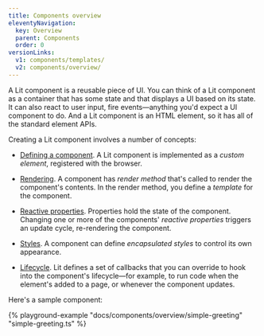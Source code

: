 ```yaml
---
title: Components overview
eleventyNavigation:
  key: Overview
  parent: Components
  order: 0
versionLinks:
  v1: components/templates/
  v2: components/overview/
---
```


A Lit component is a reusable piece of UI. You can think of a Lit component as a container that has some state and that displays a UI based on its state. It can also react to user input, fire events—anything you'd expect a UI component to do. And a Lit component is an HTML element, so it has all of the standard element APIs.

Creating a Lit component involves a number of concepts:

 *   [Defining a component](/docs/v3/components/defining/). A Lit component is implemented as a *custom element*, registered  with the browser.

 *   [Rendering](/docs/v3/components/rendering/). A component has *render method* that's called to render the component's contents. In the render method, you define a *template* for the component.

*   [Reactive properties](/docs/v3/components/properties/). Properties hold the state of the component. Changing one or more of the components' _reactive properties_ triggers an update cycle, re-rendering the component.

*   [Styles](/docs/v3/components/styles/). A component can define _encapsulated styles_ to control its own appearance.

*   [Lifecycle](/docs/v3/components/lifecycle/). Lit defines a set of callbacks that you can override to hook into the component's lifecycle—for example, to run code when the element's added to a page, or whenever the component updates.

Here's a sample component:

{% playground-example "docs/components/overview/simple-greeting" "simple-greeting.ts" %}
